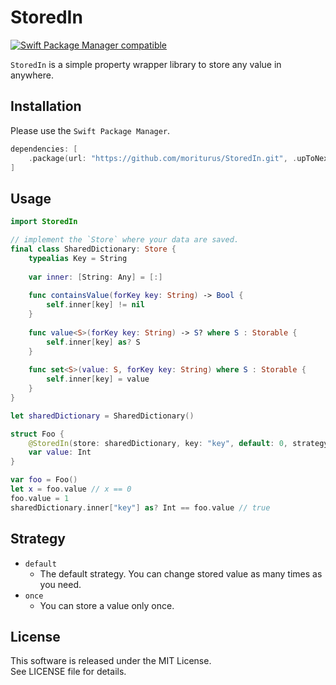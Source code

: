 # StoredIn

[![Swift Package Manager compatible](https://img.shields.io/badge/Swift%20Package%20Manager-compatible-brightgreen.svg)](https://github.com/apple/swift-package-manager)

`StoredIn` is a simple property wrapper library to store any value in anywhere.

## Installation

Please use the `Swift Package Manager`.

```swift
dependencies: [
    .package(url: "https://github.com/moriturus/StoredIn.git", .upToNextMajor(from: "1.0.0"))
]
```

## Usage

```swift
import StoredIn

// implement the `Store` where your data are saved.
final class SharedDictionary: Store {
    typealias Key = String
    
    var inner: [String: Any] = [:]
    
    func containsValue(forKey key: String) -> Bool {
        self.inner[key] != nil
    }
    
    func value<S>(forKey key: String) -> S? where S : Storable {
        self.inner[key] as? S
    }
    
    func set<S>(value: S, forKey key: String) where S : Storable {
        self.inner[key] = value
    }
}

let sharedDictionary = SharedDictionary()

struct Foo {
    @StoredIn(store: sharedDictionary, key: "key", default: 0, strategy: .default)
    var value: Int
}

var foo = Foo()
let x = foo.value // x == 0
foo.value = 1
sharedDictionary.inner["key"] as? Int == foo.value // true
```

## Strategy

- `default`
    - The default strategy. You can change stored value as many times as you need.
- `once`
    - You can store a value only once.

## License

This software is released under the MIT License.  
See LICENSE file for details.

